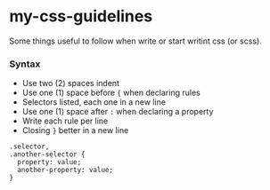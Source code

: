 # my-css-guidelines 
Some things useful to follow when write or start writint css (or scss).

### Syntax
- Use two (2) spaces indent
- Use one (1) space before `{` when declaring rules
- Selectors listed, each one in a new line
- Use one (1) space after `:` when declaring a property
- Write each rule per line
- Closing `}` better in a new line

```
.selector,
.another-selector {
  property: value;
  another-property: value;
}
```


